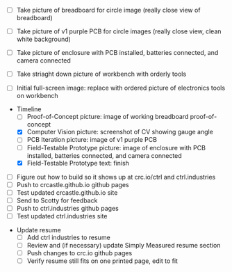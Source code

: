- [ ] Take picture of breadboard for circle image (really close view of breadboard)
- [ ] Take picture of v1 purple PCB for circle images (really close view, clean white background)
- [ ] Take picture of enclosure with PCB installed, batteries connected, and camera connected
- [ ] Take striaght down picture of workbench with orderly tools

- [ ] Initial full-screen image: replace with ordered picture of electronics tools on workbench
- Timeline
  - [ ] Proof-of-Concept picture: image of working breadboard proof-of-concept
  - [x] Computer Vision picture: screenshot of CV showing gauge angle
  - [ ] PCB Iteration picture: image of v1 purple PCB
  - [ ] Field-Testable Prototype picture: image of enclosure with PCB installed, batteries connected, and camera connected
  - [x] Field-Testable Prototype text: finish

- [ ] Figure out how to build so it shows up at crc.io/ctrl and ctrl.industries
- [ ] Push to crcastle.github.io github pages
- [ ] Test updated crcastle.github.io site
- [ ] Send to Scotty for feedback
- [ ] Push to ctrl.industries github pages
- [ ] Test updated ctrl.industries site
- Update resume
  - [ ] Add ctrl industries to resume
  - [ ] Review and (if necessary) update Simply Measured resume section
  - [ ] Push changes to crc.io github pages
  - [ ] Verify resume still fits on one printed page, edit to fit
